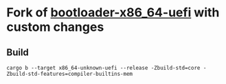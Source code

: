 # Fork of [bootloader-x86_64-uefi](https://github.com/rust-osdev/bootloader) with custom changes

## Build

```
cargo b --target x86_64-unknown-uefi --release -Zbuild-std=core -Zbuild-std-features=compiler-builtins-mem 
```
